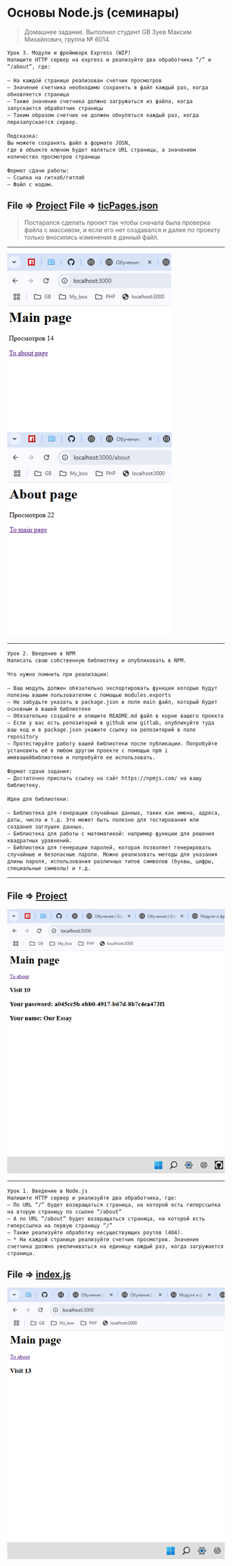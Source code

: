 # Основы Node.js (семинары)

> Домашнее задание. Выполнил студент GB Зуев Максим Михайлович, группа № 6014.
```
Урок 3. Модули и фреймворк Express (WIP)
Напишите HTTP сервер на express и реализуйте два обработчика “/” и “/about”, где:

— На каждой странице реализован счетчик просмотров
— Значение счетчика необходимо сохранять в файл каждый раз, когда обновляется страница
— Также значение счетчика должно загружаться из файла, когда запускается обработчик страницы
— Таким образом счетчик не должен обнуляться каждый раз, когда перезапускается сервер.

Подсказка:
Вы можете сохранять файл в формате JOSN,
где в объекте ключом будет являться URL страницы, а значением количество просмотров страницы

Формат сдачи работы:
— Ссылка на гитхаб/гитлаб
— Файл с кодом.
```

File => [Project](./DZ_Project/)
File => [ticPages.json](./DZ_Project/ticPages.json)
---

> Постарался сделать проект так чтобы сначала была проверка файла с массивом, и если его нет создавался и далее по проекту только вносились изменения в данный файл.
---
![](./screenShots/3.png)
![](./screenShots/4.png)
***
```
Урок 2. Введение в NPM
Написать свою собственную библиотеку и опубликовать в NPM.

Что нужно помнить при реализации:

— Ваш модуль должен обязательно экспортировать функции которые будут полезны вашим пользователям с помощью modules.exports
— Не забудьте указать в package.json в поле main файл, который будет основным в вашей библиотеке
— Обязательно создайте и опишите README.md файл в корне вашего проекта
— Если у вас есть репозиторий в github или gitlab, опубликуйте туда ваш код и в package.json укажите ссылку на репозиторий в поле repository
— Протестируйте работу вашей библиотеки после публикации. Попробуйте установить её в любом другом проекте с помощью npm i имявашейбиблиотеки и попробуйте ее использовать.

Формат сдачи задания:
— Достаточно прислать ссылку на сайт https://npmjs.com/ на вашу библиотеку.

Идеи для библиотеки:

— Библиотека для генерации случайных данных, таких как имена, адреса, даты, числа и т.д. Это может быть полезно для тестирования или создания заглушек данных.
— Библиотека для работы с математикой: например функции для решения квадратных уравнений.
— Библиотека для генерации паролей, которая позволяет генерировать случайные и безопасные пароли. Можно реализовать методы для указания длины пароля, использования различных типов символов (буквы, цифры, специальные символы) и т.д.
```
---
File => [Project](./DZ_Project/)
---
![](./screenShots/2.png)
***


```
Урок 1. Введение в Node.js
Напишите HTTP сервер и реализуйте два обработчика, где:
— По URL “/” будет возвращаться страница, на которой есть гиперссылка на вторую страницу по ссылке “/about”
— А по URL “/about” будет возвращаться страница, на которой есть гиперссылка на первую страницу “/”
— Также реализуйте обработку несуществующих роутов (404).
— * На каждой странице реализуйте счетчик просмотров. Значение счетчика должно увеличиваться на единицу каждый раз, когда загружается страница.
```
File => [index.js](./DZ_Project/index.js)
---
![](./screenShots/1.png)
